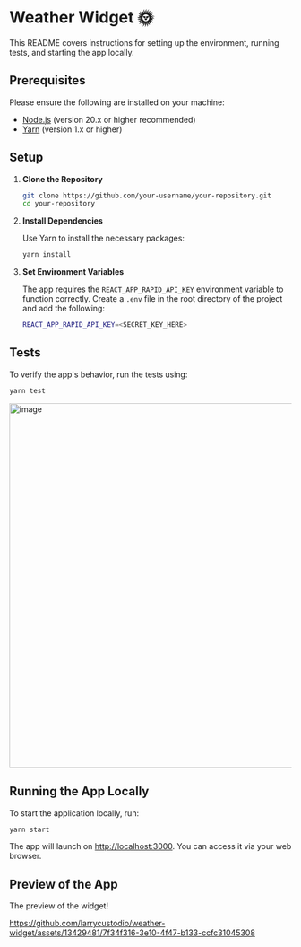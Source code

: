 # Weather Widget 🌞

This README covers instructions for setting up the environment, running tests, and starting the app locally.

## Prerequisites

Please ensure the following are installed on your machine:

- [Node.js](https://nodejs.org/) (version 20.x or higher recommended)
- [Yarn](https://yarnpkg.com/) (version 1.x or higher)

## Setup

1. **Clone the Repository**

   ```bash
   git clone https://github.com/your-username/your-repository.git
   cd your-repository
   ```

2. **Install Dependencies**

   Use Yarn to install the necessary packages:

   ```bash
   yarn install
   ```

3. **Set Environment Variables**

   The app requires the `REACT_APP_RAPID_API_KEY` environment variable to function correctly. Create a `.env` file in the root directory of the project and add the following:

   ```bash
   REACT_APP_RAPID_API_KEY=<SECRET_KEY_HERE>
   ```

## Tests

To verify the app's behavior, run the tests using:

```bash
yarn test
```

<img width="650" alt="image" src="https://github.com/larrycustodio/weather-widget/assets/13429481/b9a618ba-98c8-4ded-bba9-da978796f4d0">


## Running the App Locally

To start the application locally, run:

```bash
yarn start
```

The app will launch on [http://localhost:3000](http://localhost:3000). You can access it via your web browser.

## Preview of the App

The preview of the widget!

https://github.com/larrycustodio/weather-widget/assets/13429481/7f34f316-3e10-4f47-b133-ccfc31045308
